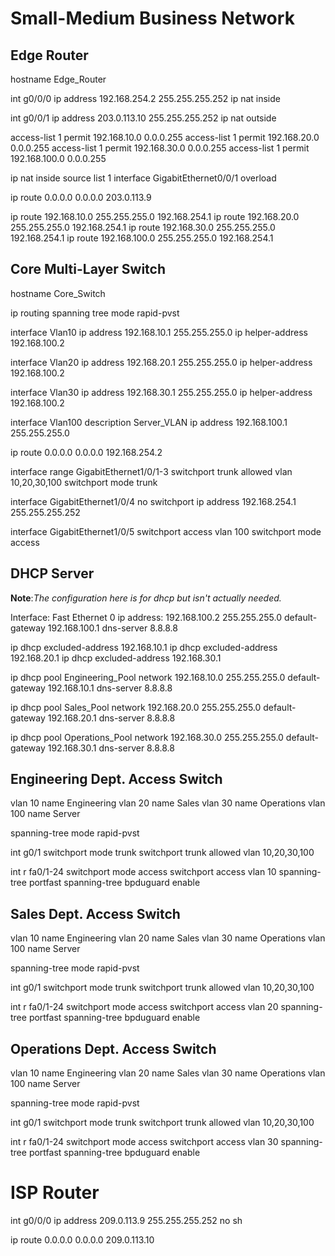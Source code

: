 # Small-Medium Business Network 

## Edge Router

hostname Edge_Router

int g0/0/0
ip address 192.168.254.2 255.255.255.252
ip nat inside

int g0/0/1
ip address 203.0.113.10 255.255.255.252
ip nat outside

access-list 1 permit 192.168.10.0 0.0.0.255
access-list 1 permit 192.168.20.0 0.0.0.255
access-list 1 permit 192.168.30.0 0.0.0.255
access-list 1 permit 192.168.100.0 0.0.0.255

ip nat inside source list 1 interface GigabitEthernet0/0/1 overload

ip route 0.0.0.0 0.0.0.0 203.0.113.9

ip route 192.168.10.0 255.255.255.0 192.168.254.1 
ip route 192.168.20.0 255.255.255.0 192.168.254.1 
ip route 192.168.30.0 255.255.255.0 192.168.254.1 
ip route 192.168.100.0 255.255.255.0 192.168.254.1

## Core Multi-Layer Switch

hostname Core_Switch

ip routing
spanning tree mode rapid-pvst

interface Vlan10
ip address 192.168.10.1 255.255.255.0
ip helper-address 192.168.100.2

interface Vlan20
ip address 192.168.20.1 255.255.255.0
ip helper-address 192.168.100.2

interface Vlan30
ip address 192.168.30.1 255.255.255.0
ip helper-address 192.168.100.2

interface Vlan100
description Server_VLAN
ip address 192.168.100.1 255.255.255.0

ip route 0.0.0.0 0.0.0.0 192.168.254.2 

interface range GigabitEthernet1/0/1-3
switchport trunk allowed vlan 10,20,30,100
switchport mode trunk

interface GigabitEthernet1/0/4
no switchport
ip address 192.168.254.1 255.255.255.252

interface GigabitEthernet1/0/5
switchport access vlan 100
switchport mode access


## DHCP Server 
**Note**:*The configuration here is for dhcp but isn't actually needed.*

Interface: Fast Ethernet 0
ip address: 192.168.100.2 255.255.255.0
default-gateway 192.168.100.1 
dns-server 8.8.8.8

ip dhcp excluded-address 192.168.10.1
ip dhcp excluded-address 192.168.20.1
ip dhcp excluded-address 192.168.30.1

ip dhcp pool Engineering_Pool
network 192.168.10.0 255.255.255.0
default-gateway 192.168.10.1 
dns-server 8.8.8.8

ip dhcp pool Sales_Pool
network 192.168.20.0 255.255.255.0
default-gateway 192.168.20.1 
dns-server 8.8.8.8

ip dhcp pool Operations_Pool
network 192.168.30.0 255.255.255.0
default-gateway 192.168.30.1 
dns-server 8.8.8.8


## Engineering Dept. Access Switch

vlan 10
name Engineering
vlan 20
name Sales
vlan 30
name Operations
vlan 100
name Server

spanning-tree mode rapid-pvst

int g0/1
switchport mode trunk
switchport trunk allowed vlan 10,20,30,100

int r fa0/1-24
switchport mode access
switchport access vlan 10
spanning-tree portfast
spanning-tree bpduguard enable

## Sales Dept. Access Switch
vlan 10
name Engineering
vlan 20
name Sales
vlan 30
name Operations
vlan 100
name Server

spanning-tree mode rapid-pvst

int g0/1
switchport mode trunk
switchport trunk allowed vlan 10,20,30,100

int r fa0/1-24
switchport mode access
switchport access vlan 20
spanning-tree portfast
spanning-tree bpduguard enable


## Operations Dept. Access Switch
vlan 10
name Engineering
vlan 20
name Sales
vlan 30
name Operations
vlan 100
name Server

spanning-tree mode rapid-pvst

int g0/1
switchport mode trunk
switchport trunk allowed vlan 10,20,30,100

int r fa0/1-24
switchport mode access
switchport access vlan 30
spanning-tree portfast
spanning-tree bpduguard enable



# ISP Router
int g0/0/0
ip address 209.0.113.9 255.255.255.252
no sh

ip route 0.0.0.0 0.0.0.0 209.0.113.10


